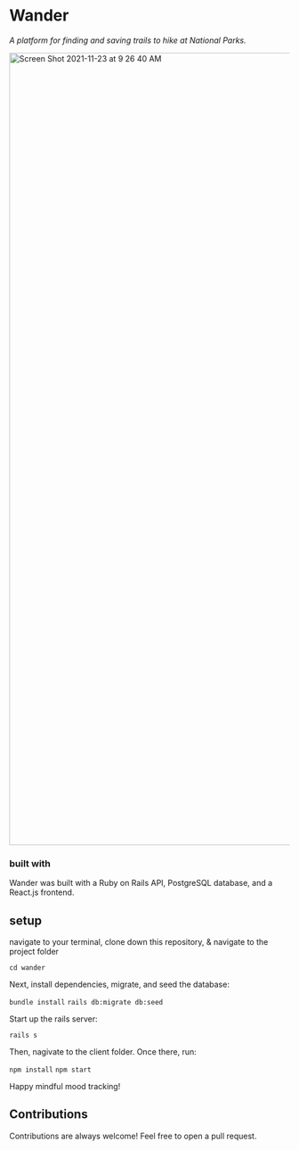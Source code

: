 # Wander

*A platform for finding and saving trails to hike at National Parks.*

<img width="1421" alt="Screen Shot 2021-11-23 at 9 26 40 AM" src="https://user-images.githubusercontent.com/66277064/143309205-12666357-fe4c-453a-9edc-40c4ecaca6d5.png">


### built with 
Wander was built with a Ruby on Rails API, PostgreSQL database, and a React.js frontend. 

## setup 

navigate to your terminal, clone down this repository, & navigate to the project folder 

`cd wander`

Next, install dependencies, migrate, and seed the database:

`bundle install`
`rails db:migrate db:seed`

Start up the rails server:

`rails s`

Then, nagivate to the client folder. Once there, run: 

`npm install`
`npm start`

Happy mindful mood tracking! 

## Contributions 
Contributions are always welcome! Feel free to open a pull request. 
